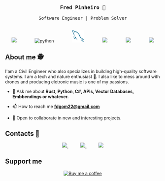 <head>
<link rel="stylesheet" href="https://cdn.jsdelivr.net/gh/devicons/devicon@v2.15.1/devicon.min.css">
</head>


<div align='center'>

<h3><samp><strong>Fred Pinheiro</strong> 👾 </samp></h3>

<p> <samp> Software Engineer | Problem Solver </samp></p>

  <br>


</div>
<div align="center">
    <img height="40" src="https://cdn.jsdelivr.net/gh/devicons/devicon/icons/csharp/csharp-original.svg">
    &nbsp;&nbsp;&nbsp;&nbsp;&nbsp;&nbsp;&nbsp;&nbsp;&nbsp;&nbsp;&nbsp;&nbsp;&nbsp;
    <img height="40" src="https://cdn.jsdelivr.net/gh/devicons/devicon/icons/python/python-original-wordmark.svg" alt="python" >
    &nbsp;&nbsp;&nbsp;&nbsp;&nbsp;&nbsp;&nbsp;&nbsp;&nbsp;&nbsp;&nbsp;&nbsp;&nbsp;
    <img height="40" src="https://raw.githubusercontent.com/devicons/devicon/master/icons/mysql/mysql-original.svg">
    &nbsp;&nbsp;&nbsp;&nbsp;&nbsp;&nbsp;&nbsp;&nbsp;&nbsp;&nbsp;&nbsp;&nbsp;&nbsp;
    <img height="40" src="https://cdn.jsdelivr.net/gh/devicons/devicon/icons/react/react-original.svg">
    &nbsp;&nbsp;&nbsp;&nbsp;&nbsp;&nbsp;&nbsp;&nbsp;&nbsp;&nbsp;&nbsp;&nbsp;&nbsp;
    <img height="40" src="https://cdn.jsdelivr.net/gh/devicons/devicon/icons/numpy/numpy-original.svg">
    &nbsp;&nbsp;&nbsp;&nbsp;&nbsp;&nbsp;&nbsp;&nbsp;&nbsp;&nbsp;&nbsp;&nbsp;&nbsp;
    <img height="40" src="https://cdn.jsdelivr.net/gh/devicons/devicon/icons/git/git-original.svg">
 
</div>

## About me 🕵️

I'am a Civil Engineer who also specializes in building high-quality software systems. I am a tech and nature enthusiast 🌲. I also like to mess around with drones and producing eletronic music is one of my passions.

- 💬 Ask me about **Rust, Python, C#, APIs, Vector Databases, Embbendings or whatever.**

- 📫 How to reach me **fdgom22@gmail.com**

- 📖 Open to collaborate in new and interesting projects. 

## Contacts :iphone:

<p align="center">
    <a href="https://github.com/feuvpi">
        <img  src="https://img.shields.io/badge/github-%23100000.svg?&style=for-the-badge&logo=github&logoColor=white&link=mailto:https://github.com/teteusAraujo">
    </a>
    &nbsp;&nbsp;&nbsp;&nbsp;&nbsp;&nbsp;&nbsp;&nbsp;&nbsp;
    <a href="mailto:frdvp1@gmail.com">
        <img src="https://img.shields.io/badge/gmail-D14836?&style=for-the-badge&logo=gmail&logoColor=white&link=mailto:mateusaraujo996@gmail.com">
    </a>
    &nbsp;&nbsp;&nbsp;&nbsp;&nbsp;&nbsp;&nbsp;&nbsp;&nbsp;
    <a href="https://www.linkedin.com/in/feuvp">
        <img src="https://img.shields.io/badge/linkedin-%230077B5.svg?&style=for-the-badge&logo=linkedin&logoColor=white&link=mailto:https://www.linkedin.com/in/mateusaraujobarros/">
    </a>
</p>

## Support me
<!-- Your support, if you have it 
I created these images, feel free to use them.
-->
<p align="center">
  <a href="https://www.buymeacoffee.com/fredvpgi" target="_blank">
      <img width="15%" alt="Buy me a coffee" src="https://raw.githubusercontent.com/onimur/.github/master/.resources/support-buy-coffee.png"/>
  </a>
</p>

